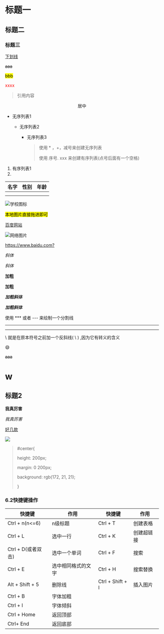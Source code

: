 

# 标题一

## 标题二

### 标题三

<u> 下划线</u>

~~aaa~~

<mark> bbb</mark>

<p style="color:red">xxxx</p>

> 引用内容

<center>居中</center>

* 无序列表1

  + 无序列表2

    - 无序列表3

      >使用 * ，+，减号来创建无序列表
      >
      >使用  序号. xxx 来创建有序列表(点号后面有一个空格)

1. 有序列表1
2. 

| 名字 | 性别 | 年龄 |
| ---- | ---- | ---- |
|      |      |      |
|      |      |      |

![学校图标](C:\Users\唐伟真\Desktop\icon集\我的.png)

<mark>本地图片直接拖进即可</mark>



[百度网站](https://baidu.com)

![网络图片](https://dss1.bdstatic.com/70cFuXSh_Q1YnxGkpoWK1HF6hhy/it/u=1593106255,4245861836&fm=26&gp=0.jpg)



<https://www.baidu.com?>

*斜体*

_斜体_

**加粗**

__加粗__

***加粗斜体***

___加粗斜体___



使用 *** 或者 --- 来绘制一个分割线

***

---

\\  就是在原本符号之前加一个反斜线( \ ) ,因为它有转义的含义

:smile:

~~aaa~~

# w

## 标题2

**我真厉害**

*我真厉害*

<u>好几款</u>

![](C:\Users\唐伟真\Desktop\图片集\1.jpg)



>\#center{
>
>  height: 200px;
>
>  margin: 0 200px;
>
>  background: rgb(172, 21, 21);
>
>}

### 6.2快捷键操作

| 快捷键             | 作用               | 快捷键           | 作用       |
| ------------------ | ------------------ | ---------------- | ---------- |
| Ctrl + n(n<=6)     | n级标题            | Ctrl + T         | 创建表格   |
| Ctrl + L           | 选中一行           | Ctrl + K         | 创建超链接 |
| Ctrl + D(或者双击) | 选中一个单词       | Ctrl + F         | 搜索       |
| Ctrl + E           | 选中相同格式的文字 | Ctrl + H         | 搜索替换   |
| Alt + Shift + 5    | 删除线             | Ctrl + Shift + I | 插入图片   |
| Ctrl + B           | 字体加粗           |                  |            |
| Ctrl + I           | 字体倾斜           |                  |            |
| Ctrl + Home        | 返回顶部           |                  |            |
| Ctrl+ End          | 返回底部           |                  |            |







